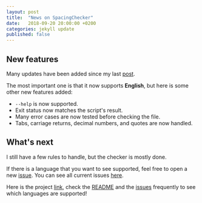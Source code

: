 ```yaml
---
layout: post
title:  "News on SpacingChecker"
date:   2018-09-20 20:00:00 +0200
categories: jekyll update
published: false
---
```



New features
------------
Many updates have been added since my last [post][post].

The most important one is that it now supports **English**, but here is some other new features added:

- ```--help``` is now supported.
- Exit status now matches the script's result.
- Many error cases are now tested before checking the file.
- Tabs, carriage returns, decimal numbers, and quotes are now handled.

What's next
-----------
I still have a few rules to handle, but the checker is mostly done.

If there is a language that you want to see supported, feel free to open a new [issue][issue-list]. You can see all current issues [here][issue-list].

Here is the project [link][project], check the [README][readme] and the [issues][issue-list] frequently to see which languages are supported!

[post]: https://smlep.github.io/jekyll/update/2018/09/12/spacingchecker.html
[project]: https://github.com/Smlep/SpacingChecker
[readme]: https://github.com/Smlep/SpacingChecker/blob/master/README.md
[issue-list]: https://github.com/Smlep/SpacingChecker/issues